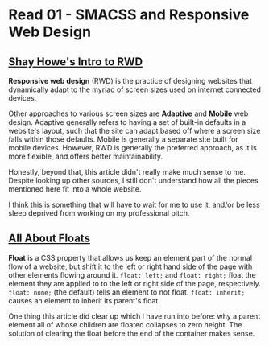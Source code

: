 # Read 01 - SMACSS and Responsive Web Design

## [Shay Howe's Intro to RWD](https://learn.shayhowe.com/advanced-html-css/responsive-web-design/)

**Responsive web design** (RWD) is the practice of designing websites that dynamically adapt to the myriad of screen sizes used on internet connected devices.

Other approaches to various screen sizes are **Adaptive** and **Mobile** web design. Adaptive generally refers to having a set of built-in defaults in a website's layout, such that the site can adapt based off where a screen size falls within those defaults. Mobile is generally a separate site built for mobile devices. However, RWD is generally the preferred approach, as it is more flexible, and offers better maintainability.

Honestly, beyond that, this article didn't really make much sense to me. Despite looking up other sources, I still don't understand how all the pieces mentioned here fit into a whole website.

I think this is something that will have to wait for me to use it, and/or be less sleep deprived from working on my professional pitch.

## [All About Floats](https://css-tricks.com/all-about-floats/)

**Float** is a CSS property that allows us keep an element part of the normal flow of a website, but shift it to the left or right hand side of the page with other elements flowing around it. `float: left;` and `float: right;` float the element they are applied to to the left or right side of the page, respectively. `float: none;` (the default) tells an element to not float. `float: inherit;` causes an element to inherit its parent's float.

One thing this article did clear up which I have run into before: why a parent element all of whose children are floated collapses to zero height. The solution of clearing the float before the end of the container makes sense.